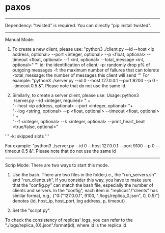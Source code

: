 # paxos
---------------------------------------------
Dependency:
"twisted" is required. You can directly "pip install twisted".

---------------------------------------------
Manual Mode:
1) To create a new client, please use: 
"python3 ./client.py --id <integer> --host <ip address, optional> --port <integer, optional> --p <float, optional> --timeout <float, optional> --f <int, optional> --total_message <int, optional>"
'''
id: the identification of client;
-p: randomly drop p% of outgoing messages
-f: the maximum number of failures that can tolerate
-total_message: the number of messages this client will send
'''
For example: "python3 ./server.py --id 0 --host 127.0.0.1 --port 9200 --p 0 --timeout 0.5 &". 
Please note that do not use the same id.

2) Similarly, to create a server client, please use: 
Usage: python3 ./server.py --id <integer, required> " +\
            "--host <ip address, optional> --port <integer, optional> "+\
            "--log <string, optional> --p <float, optional> --timeout <float, optional> " +\
            "--f <integer, optional> --k <integer, optional> --print_heart_beat <true/false, optional>"

'''
-k: skipped slots
'''

For example: "python3 ./server.py --id 0 --host 127.0.0.1 --port 9100 --p 0 --timeout 0.5 &". 
Please note that do not use the same id

---------------------------------------------
Scrip Mode:
There are two ways to start this mode. 
1) Use the bash.
	There are two files in the folder,i.e., the "run_servers.sh" and "run_clients.sh". If you consider this way, you have to make sure that the "config.py" can match the bash file, especially the number of clients and servers. In the "config", each item in "replicas"/"clients" has similar format,
	e.g., {"0:("127.0.0.1", 9100, "./logs/replica_0.json", 0, 0.5)"} denotes {id, host_ip, host_port, log address, p, timeout}

2) Set the "script.py". 

To check the consistency of replicas' logs, you can refer to the "./logs/replica_{0}.json".format(id), where id is the replica id.